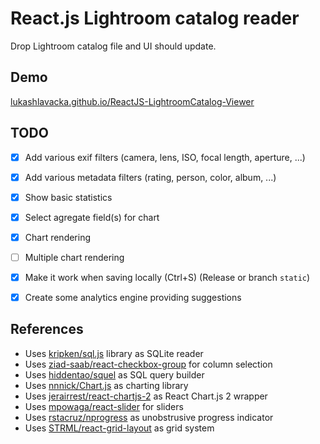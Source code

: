# React.js Lightroom catalog reader

Drop Lightroom catalog file and UI should update.

## Demo

[lukashlavacka.github.io/ReactJS-LightroomCatalog-Viewer](//lukashlavacka.github.io/ReactJS-LightroomCatalog-Viewer)

## TODO

- [x] Add various exif filters (camera, lens, ISO, focal length, aperture, ...)
- [x] Add various metadata filters (rating, person, color, album, ...)
- [x] Show basic statistics
- [x] Select agregate field(s) for chart
- [x] Chart rendering
- [ ] Multiple chart rendering
- [x] Make it work when saving locally (Ctrl+S) (Release or branch `static`)
- [x] Create some analytics engine providing suggestions


## References

*	Uses [kripken/sql.js](//github.com/kripken/sql.js) library as SQLite reader
*	Uses [ziad-saab/react-checkbox-group](//github.com/ziad-saab/react-checkbox-group) for column selection
*	Uses [hiddentao/squel](//github.com/hiddentao/squel) as SQL query builder
*	Uses [nnnick/Chart.js](//github.com/nnnick/Chart.js) as charting library
*	Uses [jerairrest/react-chartjs-2](//github.com/jerairrest/react-chartjs-2) as React Chart.js 2 wrapper
*	Uses [mpowaga/react-slider](//github.com/mpowaga/react-slider) for sliders
*	Uses [rstacruz/nprogress](//github.com/rstacruz/nprogress) as unobstrusive progress indicator
*	Uses [STRML/react-grid-layout](//github.com/STRML/react-grid-layout) as grid system